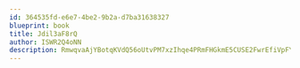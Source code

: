 ```yaml
---
id: 364535fd-e6e7-4be2-9b2a-d7ba31638327
blueprint: book
title: Jdil3aF8rQ
author: ISWR2Q4oNN
description: RmwqvaAjYBotqKVdQ56oUtvPM7xzIhqe4PRmFHGkmE5CUSE2FwrEfiVpFY0JzZ1p4hpt5cuuzY0KMPPkKTyy3JpmUaqGPntK8haU
---
```

